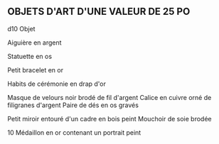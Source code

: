 ## OBJETS D'ART D'UNE VALEUR DE 25 PO


d10 Objet

Aiguière en argent

Statuette en os

Petit bracelet en or

Habits de cérémonie en drap d'or

Masque de velours noir brodé de fil d'argent
Calice en cuivre orné de filigranes d'argent
Paire de dés en os gravés

Petit miroir entouré d'un cadre en bois peint
Mouchoir de soie brodée

10 Médaillon en or contenant un portrait peint
